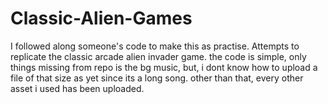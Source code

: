 # Classic-Alien-Games
I followed along someone's code to make this as practise. Attempts to replicate the classic arcade alien invader game.
the code is simple, only things missing from repo is the bg music, but, i dont know how to upload a file of that size as yet since its a long song. other than that, every other
asset i used has been uploaded.
